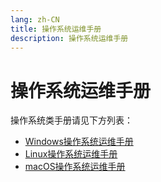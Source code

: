 ```yaml
---
lang: zh-CN
title: 操作系统运维手册
description: 操作系统运维手册
---
```


# 操作系统运维手册

操作系统类手册请见下方列表：

* [Windows操作系统运维手册](windows.md)
* [Linux操作系统运维手册](linux.md)
* [macOS操作系统运维手册](macos.md)
